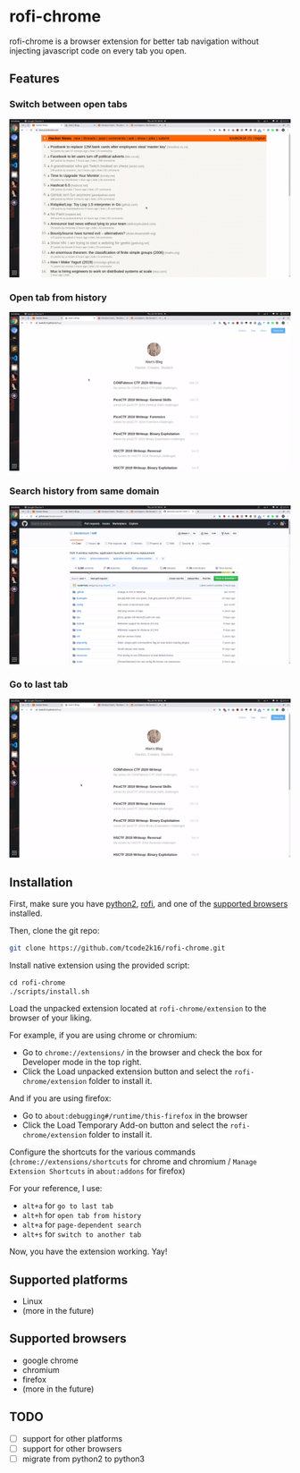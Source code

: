 # rofi-chrome

rofi-chrome is a browser extension for better tab navigation without injecting javascript code on every tab you open.

## Features

### Switch between open tabs

![](res/open-tab.gif)

### Open tab from history

![](res/history.gif)

### Search history from same domain

![](res/same-page.gif)

### Go to last tab

![](res/last-tab.gif)


## Installation

First, make sure you have [python2](https://www.python.org), [rofi](https://github.com/davatorium/rofi), and one of the [supported browsers](#supported-browsers) installed.

Then, clone the git repo:

```sh
git clone https://github.com/tcode2k16/rofi-chrome.git
```

Install native extension using the provided script:

```
cd rofi-chrome
./scripts/install.sh
```

Load the unpacked extension located at `rofi-chrome/extension` to the browser of your liking.

For example, if you are using chrome or chromium:

* Go to `chrome://extensions/` in the browser and check the box for Developer mode in the top right.
* Click the Load unpacked extension button and select the `rofi-chrome/extension` folder to install it.

And if you are using firefox:

* Go to `about:debugging#/runtime/this-firefox` in the browser
* Click the Load Temporary Add-on button and select the `rofi-chrome/extension` folder to install it.

Configure the shortcuts for the various commands (`chrome://extensions/shortcuts` for chrome and chromium / `Manage Extension Shortcuts` in `about:addons` for firefox)

For your reference, I use:

- `alt+a` for `go to last tab`
- `alt+h` for `open tab from history`
- `alt+a` for `page-dependent search`
- `alt+s` for `switch to another tab`

Now, you have the extension working. Yay!

## Supported platforms

- Linux
- (more in the future)

## Supported browsers

- google chrome
- chromium
- firefox
- (more in the future)

## TODO

- [ ] support for other platforms
- [ ] support for other browsers
- [ ] migrate from python2 to python3
